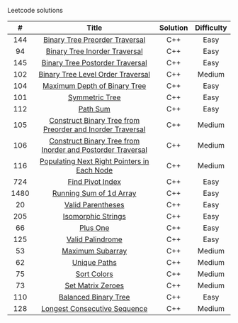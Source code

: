Leetcode solutions

|   #    |  Title          |   Solution           |  Difficulty   |
| :---:  | :-------------: | :-------------:      | :-----:       |
|  144   | [Binary Tree Preorder Traversal](https://leetcode.com/problems/binary-tree-preorder-traversal/)    |  C++         |  Easy       |
|  94    | [Binary Tree Inorder Traversal](https://leetcode.com/problems/binary-tree-inorder-traversal/)      |  C++         |  Easy       |
|  145   | [Binary Tree Postorder Traversal](https://leetcode.com/problems/binary-tree-postorder-traversal/)  |  C++         |  Easy       |
|  102   | [Binary Tree Level Order Traversal](https://leetcode.com/problems/binary-tree-level-order-traversal/) | C++ | Medium |
|  104   | [Maximum Depth of Binary Tree](https://leetcode.com/problems/maximum-depth-of-binary-tree/)  |  C++  | Easy  |
|  101   | [Symmetric Tree](https://leetcode.com/problems/symmetric-tree/)  |  C++  | Easy  |
|  112   | [Path Sum](https://leetcode.com/problems/path-sum/)  |  C++  |  Easy  |
| 105    | [Construct Binary Tree from Preorder and Inorder Traversal](https://leetcode.com/problems/construct-binary-tree-from-preorder-and-inorder-traversal/)  |  C++  | Medium |  
| 106 | [Construct Binary Tree from Inorder and Postorder Traversal](https://leetcode.com/problems/construct-binary-tree-from-inorder-and-postorder-traversal/)  | C++ | Medium |
| 116 | [Populating Next Right Pointers in Each Node](https://leetcode.com/problems/populating-next-right-pointers-in-each-node/) | C++ | Medium |
| 724 | [Find Pivot Index](https://leetcode.com/problems/find-pivot-index/) | C++ | Easy |
| 1480 | [Running Sum of 1d Array](https://leetcode.com/problems/running-sum-of-1d-array/) | C++ | Easy |
| 20 | [Valid Parentheses](https://leetcode.com/problems/valid-parentheses/) | C++ | Easy |
| 205 | [Isomorphic Strings](https://leetcode.com/problems/isomorphic-strings/) | C++ | Easy |
| 66 | [Plus One](https://leetcode.com/problems/plus-one/) | C++ | Easy |
| 125 | [Valid Palindrome](https://leetcode.com/problems/valid-palindrome/) | C++ | Easy |
| 53 | [Maximum Subarray](https://leetcode.com/problems/maximum-subarray/) | C++| Medium |
| 62 | [Unique Paths](https://leetcode.com/problems/unique-paths/) | C++ | Medium |
| 75 | [Sort Colors](https://leetcode.com/problems/sort-colors/) | C++ | Medium |
| 73 | [Set Matrix Zeroes](https://leetcode.com/problems/set-matrix-zeroes/) | C++ | Medium |
| 110 | [Balanced Binary Tree](https://leetcode.com/problems/balanced-binary-tree/) | C++ | Easy |
| 128 | [Longest Consecutive Sequence](https://leetcode.com/problems/longest-consecutive-sequence/) | C++ | Medium |
